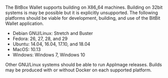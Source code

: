 The BitBox Wallet supports building on X86_64 machines. Building on 32bit
systems is may be possible but it is explicitly unsupported. The following
platforms should be viable for development, building, and use of the BitBit
Wallet application.

* Debian GNU/Linux: Stretch and Buster
* Fedora: 26, 27, 28, and 29
* Ubuntu: 14.04, 16.04, 17.10, and 18.04
* MacOS: 10.13
* Windows: Windows 7, Windows 10

Other GNU/Linux systems should be able to run AppImage releases. Builds may
be produced with or without Docker on each supported platform.
